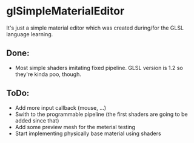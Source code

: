 # glSimpleMaterialEditor

It's just a simple material editor which was created during/for the GLSL language learning.

## Done:
 - Most simple shaders imitating fixed pipeline. GLSL version is 1.2 so they're kinda poo, though.

## ToDo:
 - Add more input callback (mouse, ...)
 - Swith to the  programmable pipeline (the first shaders are going to be added since that)
 - Add some preview mesh for the meterial testing
 - Start implementing physically base material using shaders
